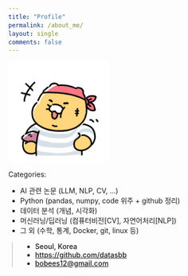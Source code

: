 ```yaml
---
title: "Profile"
permalink: /about_me/
layout: single
comments: false
---
```



<div>
    <img src="/assets/images/cs_hh.png" alt="about_me" width="40%" min-width="400px" itemprop="image">
</div>

Categories:
 - AI 관련 논문 (LLM, NLP, CV, ...)
 - Python (pandas, numpy, code 위주 + github 정리)
 - 데이터 분석 (개념, 시각화)
 - 머신러닝/딥러닝 (컴퓨터비전[CV], 자연어처리[NLP])
 - 그 외 (수학, 통계, Docker, git, linux 등)

<div style="border-left: 2px solid rgba(199, 198, 198, 0.7); margin: 0.5em 0 0 0.5em; padding-left: 1.5em; font-weight: 500;">
    <ul class="author__urls social-icons">
        <li itemprop="homeLocation" itemscope itemtype="https://schema.org/Place">
          <i class="fas fa-fw fa-map-marker-alt" aria-hidden="true"></i> <span itemprop="name">  Seoul, Korea</span>
        </li>
        <li>
          <a href="https://github.com/datasbb" itemprop="sameAs" rel="nofollow noopener noreferrer">
            <i class="fab fa-fw fa-github" aria-hidden="true"></i><span class="label">  https://github.com/datasbb</span>
          </a>
        </li>
        <li>
          <a href="mailto:bobees12@gmail.com">
            <meta itemprop="email" content="bobees12@gmail.com" />
            <i class="fas fa-fw fa-envelope-square" aria-hidden="true"></i><span class="label">  bobees12@gmail.com</span>
          </a>
        </li>
    </ul>
  </div>